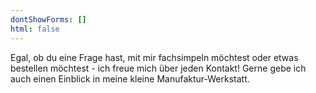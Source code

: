 ```yaml
---
dontShowForms: []
html: false
---
```


Egal, ob du eine Frage hast, mit mir fachsimpeln möchtest oder etwas bestellen möchtest - ich freue mich über jeden Kontakt!
Gerne gebe ich auch einen Einblick in meine kleine Manufaktur-Werkstatt.
